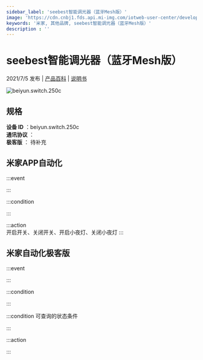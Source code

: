 ```yaml
---
sidebar_label: 'seebest智能调光器（蓝牙Mesh版）'
image: 'https://cdn.cnbj1.fds.api.mi-img.com/iotweb-user-center/developer_1679048027123UGGG8ydK.png?GalaxyAccessKeyId=AKVGLQWBOVIRQ3XLEW&Expires=9223372036854775807&Signature=GK/gvUphzR1zu2hNi6VYNas9jEw='
keywords: '米家, 其他品牌, seebest智能调光器（蓝牙Mesh版）'
description : ''
---
```

# seebest智能调光器（蓝牙Mesh版）

2021/7/5 发布 | [产品百科](https://home.mi.com/webapp/content/baike/product/index.html?model=beiyun.switch.250c/) | [说明书](https://home.mi.com/views/introduction.html?model=beiyun.switch.250c&region=cn)

![beiyun.switch.250c](https://cdn.cnbj1.fds.api.mi-img.com/iotweb-user-center/developer_1679048027123UGGG8ydK.png?GalaxyAccessKeyId=AKVGLQWBOVIRQ3XLEW&Expires=9223372036854775807&Signature=GK/gvUphzR1zu2hNi6VYNas9jEw=)

## 规格  
> 
**设备 ID** ：beiyun.switch.250c  
**通讯协议** ：  
**极客版**  ： 待补充 


## 米家APP自动化  

:::event  

:::

:::condition  

:::

:::action   
开启开关、关闭开关、开启小夜灯、关闭小夜灯
:::

## 米家自动化极客版  

:::event  

:::

:::condition  

:::

:::condition 可查询的状态条件  

:::

:::action  

:::

        
